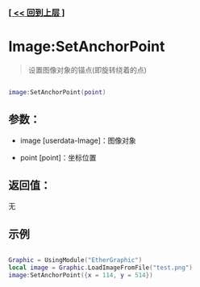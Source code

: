 ### [[ << 回到上层 ]](README.md)

# Image:SetAnchorPoint

> 设置图像对象的锚点(即旋转绕着的点)

```lua

image:SetAnchorPoint(point)

```

## 参数：

+ image [userdata-Image]：图像对象

+ point [point]：坐标位置

## 返回值：

无

## 示例

```lua

Graphic = UsingModule("EtherGraphic")
local image = Graphic.LoadImageFromFile("test.png")
image:SetAnchorPoint({x = 114, y = 514})

```